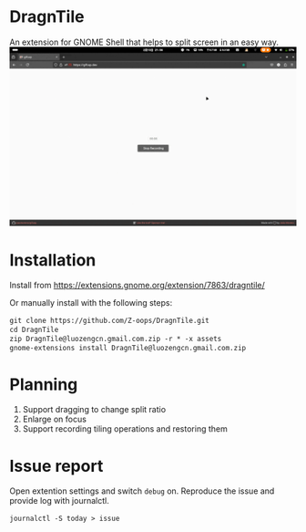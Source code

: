 # DragnTile
An extension for GNOME Shell that helps to split screen in an easy way.
![split screen](https://github.com/Z-oops/DragnTile/blob/main/assets/split-screen.gif)

# Installation
Install from https://extensions.gnome.org/extension/7863/dragntile/

Or manually install with the following steps:
```shell
git clone https://github.com/Z-oops/DragnTile.git
cd DragnTile
zip DragnTile@luozengcn.gmail.com.zip -r * -x assets
gnome-extensions install DragnTile@luozengcn.gmail.com.zip
```

# Planning
1. Support dragging to change split ratio
2. Enlarge on focus
3. Support recording tiling operations and restoring them

# Issue report
Open extention settings and switch `debug` on. Reproduce the issue and provide log with journalctl.
```shell
journalctl -S today > issue
```
